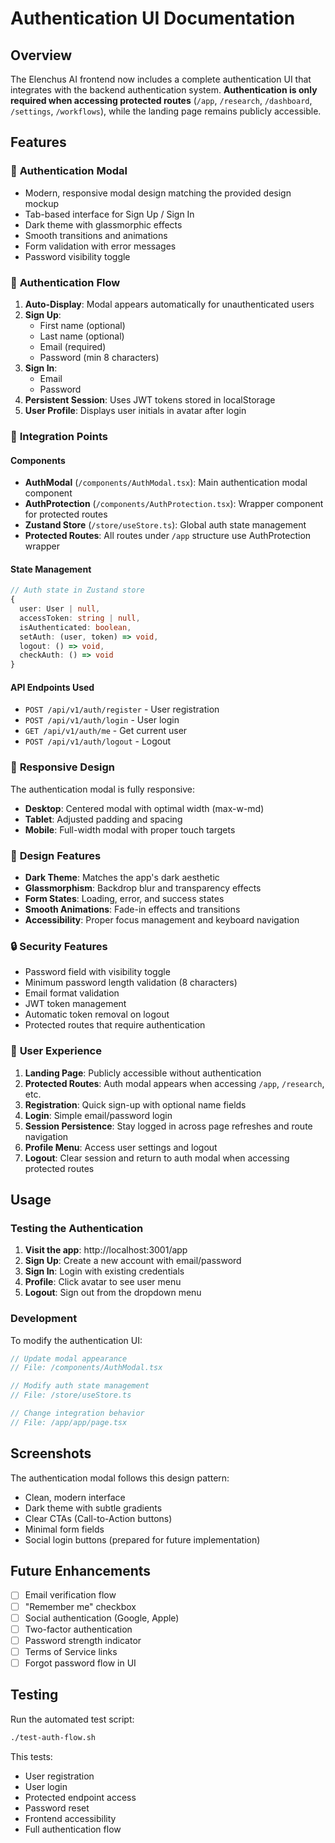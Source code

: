 # Authentication UI Documentation

## Overview

The Elenchus AI frontend now includes a complete authentication UI that integrates with the backend authentication system. **Authentication is only required when accessing protected routes** (`/app`, `/research`, `/dashboard`, `/settings`, `/workflows`), while the landing page remains publicly accessible.

## Features

### 🎨 **Authentication Modal**
- Modern, responsive modal design matching the provided design mockup
- Tab-based interface for Sign Up / Sign In
- Dark theme with glassmorphic effects
- Smooth transitions and animations
- Form validation with error messages
- Password visibility toggle

### 🔐 **Authentication Flow**

1. **Auto-Display**: Modal appears automatically for unauthenticated users
2. **Sign Up**: 
   - First name (optional)
   - Last name (optional)  
   - Email (required)
   - Password (min 8 characters)
3. **Sign In**:
   - Email
   - Password
4. **Persistent Session**: Uses JWT tokens stored in localStorage
5. **User Profile**: Displays user initials in avatar after login

### 🎯 **Integration Points**

#### Components
- **AuthModal** (`/components/AuthModal.tsx`): Main authentication modal component
- **AuthProtection** (`/components/AuthProtection.tsx`): Wrapper component for protected routes
- **Zustand Store** (`/store/useStore.ts`): Global auth state management
- **Protected Routes**: All routes under `/app` structure use AuthProtection wrapper

#### State Management
```typescript
// Auth state in Zustand store
{
  user: User | null,
  accessToken: string | null,
  isAuthenticated: boolean,
  setAuth: (user, token) => void,
  logout: () => void,
  checkAuth: () => void
}
```

#### API Endpoints Used
- `POST /api/v1/auth/register` - User registration
- `POST /api/v1/auth/login` - User login
- `GET /api/v1/auth/me` - Get current user
- `POST /api/v1/auth/logout` - Logout

### 📱 **Responsive Design**

The authentication modal is fully responsive:
- **Desktop**: Centered modal with optimal width (max-w-md)
- **Tablet**: Adjusted padding and spacing
- **Mobile**: Full-width modal with proper touch targets

### 🎨 **Design Features**

- **Dark Theme**: Matches the app's dark aesthetic
- **Glassmorphism**: Backdrop blur and transparency effects
- **Form States**: Loading, error, and success states
- **Smooth Animations**: Fade-in effects and transitions
- **Accessibility**: Proper focus management and keyboard navigation

### 🔒 **Security Features**

- Password field with visibility toggle
- Minimum password length validation (8 characters)
- Email format validation
- JWT token management
- Automatic token removal on logout
- Protected routes that require authentication

### 🚀 **User Experience**

1. **Landing Page**: Publicly accessible without authentication
2. **Protected Routes**: Auth modal appears when accessing `/app`, `/research`, etc.
3. **Registration**: Quick sign-up with optional name fields  
4. **Login**: Simple email/password login
5. **Session Persistence**: Stay logged in across page refreshes and route navigation
6. **Profile Menu**: Access user settings and logout
7. **Logout**: Clear session and return to auth modal when accessing protected routes

## Usage

### Testing the Authentication

1. **Visit the app**: http://localhost:3001/app
2. **Sign Up**: Create a new account with email/password
3. **Sign In**: Login with existing credentials
4. **Profile**: Click avatar to see user menu
5. **Logout**: Sign out from the dropdown menu

### Development

To modify the authentication UI:

```typescript
// Update modal appearance
// File: /components/AuthModal.tsx

// Modify auth state management
// File: /store/useStore.ts

// Change integration behavior
// File: /app/app/page.tsx
```

## Screenshots

The authentication modal follows this design pattern:
- Clean, modern interface
- Dark theme with subtle gradients
- Clear CTAs (Call-to-Action buttons)
- Minimal form fields
- Social login buttons (prepared for future implementation)

## Future Enhancements

- [ ] Email verification flow
- [ ] "Remember me" checkbox
- [ ] Social authentication (Google, Apple)
- [ ] Two-factor authentication
- [ ] Password strength indicator
- [ ] Terms of Service links
- [ ] Forgot password flow in UI

## Testing

Run the automated test script:
```bash
./test-auth-flow.sh
```

This tests:
- User registration
- User login
- Protected endpoint access
- Password reset
- Frontend accessibility
- Full authentication flow